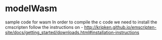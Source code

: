 # modelWasm
sample code for wasm
In order to compile the c code we need to install the cmscripten 
follow the instructions on - http://kripken.github.io/emscripten-site/docs/getting_started/downloads.html#installation-instructions
